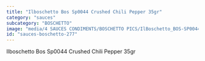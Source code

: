 ```yaml
---
title: "Ilboschetto Bos Sp0044 Crushed Chili Pepper 35gr"
category: "sauces"
subcategory: "BOSCHETTO"
image: "media/4 SAUCES CONDIMENTS/BOSCHETTO PICS/IlBoschetto_BOS-SP0044 Crushed Chili Pepper 35gr.png"
id: "sauces-boschetto-277"
---
```


Ilboschetto Bos Sp0044 Crushed Chili Pepper 35gr
